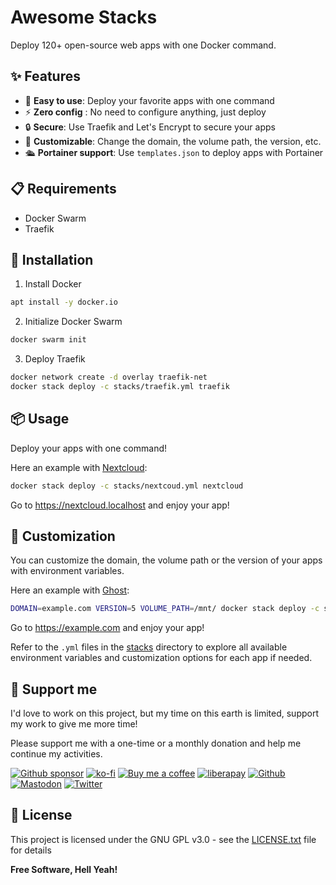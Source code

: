 # Awesome Stacks

Deploy 120+ open-source web apps with one Docker command.

## ✨ Features

- 🚀 **Easy to use**: Deploy your favorite apps with one command
- ⚡ **Zero config** : No need to configure anything, just deploy
- 🔒 **Secure**: Use Traefik and Let's Encrypt to secure your apps
- 🔧 **Customizable**: Change the domain, the volume path, the version, etc.
- 🛳️ **Portainer support**: Use `templates.json` to deploy apps with Portainer

## 📋 Requirements

- Docker Swarm
- Traefik

## 🚀 Installation

1. Install Docker

```bash
apt install -y docker.io
```

2. Initialize Docker Swarm

```bash
docker swarm init
```

3. Deploy Traefik

```bash
docker network create -d overlay traefik-net
docker stack deploy -c stacks/traefik.yml traefik
```

## 📦 Usage

Deploy your apps with one command!

Here an example with [Nextcloud](./stacks/nextcloud.yml):

```bash
docker stack deploy -c stacks/nextcoud.yml nextcloud
```

Go to https://nextcloud.localhost and enjoy your app!

## 🔧 Customization

You can customize the domain, the volume path or the version of your apps with environment variables.

Here an example with [Ghost](./stacks/ghost.yml):

```bash
DOMAIN=example.com VERSION=5 VOLUME_PATH=/mnt/ docker stack deploy -c stacks/ghost.yml ghost
```

Go to https://example.com and enjoy your app!

Refer to the `.yml` files in the [stacks](./stacks) directory to explore all available environment variables and customization options for each app if needed.

## 🎁 Support me

I'd love to work on this project, but my time on this earth is limited, support my work to give me more time!

Please support me with a one-time or a monthly donation and help me continue my activities.

[![Github sponsor](https://img.shields.io/badge/github-Support%20my%20work-lightgrey?style=social&logo=github)](https://github.com/sponsors/johackim/)
[![ko-fi](https://img.shields.io/badge/ko--fi-Support%20my%20work-lightgrey?style=social&logo=ko-fi)](https://ko-fi.com/johackim)
[![Buy me a coffee](https://img.shields.io/badge/Buy%20me%20a%20coffee-Support%20my%20work-lightgrey?style=social&logo=buy%20me%20a%20coffee&logoColor=%23FFDD00)](https://www.buymeacoffee.com/johackim)
[![liberapay](https://img.shields.io/badge/liberapay-Support%20my%20work-lightgrey?style=social&logo=liberapay&logoColor=%23F6C915)](https://liberapay.com/johackim/donate)
[![Github](https://img.shields.io/github/followers/johackim?label=Follow%20me&style=social)](https://github.com/johackim)
[![Mastodon](https://img.shields.io/mastodon/follow/1631?domain=https%3A%2F%2Fmastodon.ethibox.fr&style=social)](https://mastodon.ethibox.fr/@johackim)
[![Twitter](https://img.shields.io/twitter/follow/_johackim?style=social)](https://twitter.com/_johackim)

## 📜 License

This project is licensed under the GNU GPL v3.0 - see the [LICENSE.txt](https://raw.githubusercontent.com/ethibox/awesome-stacks/master/LICENSE.txt) file for details

**Free Software, Hell Yeah!**
